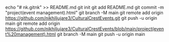 echo "# nk.gitnk" >> README.md
  git init
  git add README.md
  git commit -m "project(event management).html"
  git branch -M main
  git remote add origin https://github.com/nikhiljujare3/CulturalCrestEvents.git
  git push -u origin main
  git remote add origin https://github.com/nikhiljujare3/CulturalCrestEvents/blob/main/project(event%20management).html
  git branch -M main
  git push -u origin main

